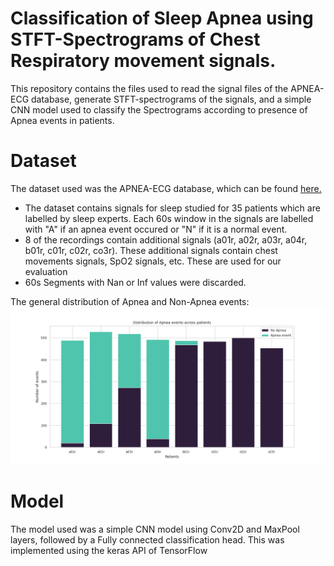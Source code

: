 # Classification of Sleep Apnea using STFT-Spectrograms of Chest Respiratory movement signals. 

This repository contains the files used to read the signal files of the APNEA-ECG database, generate STFT-spectrograms of the signals, and a simple CNN model used to classify the Spectrograms according to presence of Apnea events in patients. 

# Dataset

The dataset used was the APNEA-ECG database, which can be found [here.](https://www.physionet.org/content/apnea-ecg/1.0.0/)

- The dataset contains signals for sleep studied for 35 patients which are labelled by sleep experts. Each 60s window in the signals are labelled with "A" if an apnea event occured or "N" if it is a normal event. 
- 8 of the recordings contain additional signals (a01r, a02r, a03r, a04r, b01r, c01r, c02r, co3r). These additional signals contain chest movements signals, SpO2 signals, etc. These are used for our evaluation
- 60s Segments with Nan or Inf values were discarded.

The general distribution of Apnea and Non-Apnea events:
![data-dist](/plots/apnea_event_distribution.png)

# Model

The model used was a simple CNN model using Conv2D and MaxPool layers, followed by a Fully connected classification head. This was implemented using the keras API of TensorFlow